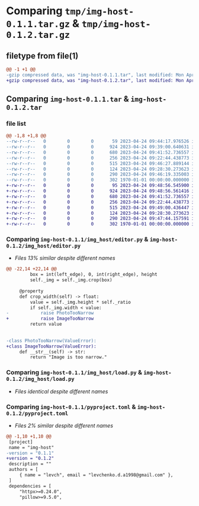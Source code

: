# Comparing `tmp/img-host-0.1.1.tar.gz` & `tmp/img-host-0.1.2.tar.gz`

## filetype from file(1)

```diff
@@ -1 +1 @@
-gzip compressed data, was "img-host-0.1.1.tar", last modified: Mon Apr 24 09:46:36 2023, max compression
+gzip compressed data, was "img-host-0.1.2.tar", last modified: Mon Apr 24 09:49:03 2023, max compression
```

## Comparing `img-host-0.1.1.tar` & `img-host-0.1.2.tar`

### file list

```diff
@@ -1,8 +1,8 @@
--rw-r--r--   0        0        0       59 2023-04-24 09:44:17.976526 img-host-0.1.1/img_host/__init__.py
--rw-r--r--   0        0        0      924 2023-04-24 09:39:00.640631 img-host-0.1.1/img_host/editor.py
--rw-r--r--   0        0        0      680 2023-04-24 09:41:52.736557 img-host-0.1.1/img_host/load.py
--rw-r--r--   0        0        0      256 2023-04-24 09:22:44.438773 img-host-0.1.1/img_host/main.py
--rw-r--r--   0        0        0      515 2023-04-24 09:46:27.889144 img-host-0.1.1/pyproject.toml
--rw-r--r--   0        0        0      124 2023-04-24 09:28:30.273623 img-host-0.1.1/README.md
--rw-r--r--   0        0        0      290 2023-04-24 09:46:19.335003 img-host-0.1.1/tests/__main__.py
--rw-r--r--   0        0        0      302 1970-01-01 00:00:00.000000 img-host-0.1.1/PKG-INFO
+-rw-r--r--   0        0        0       95 2023-04-24 09:48:56.545900 img-host-0.1.2/img_host/__init__.py
+-rw-r--r--   0        0        0      924 2023-04-24 09:48:56.561416 img-host-0.1.2/img_host/editor.py
+-rw-r--r--   0        0        0      680 2023-04-24 09:41:52.736557 img-host-0.1.2/img_host/load.py
+-rw-r--r--   0        0        0      256 2023-04-24 09:22:44.438773 img-host-0.1.2/img_host/main.py
+-rw-r--r--   0        0        0      515 2023-04-24 09:49:00.436447 img-host-0.1.2/pyproject.toml
+-rw-r--r--   0        0        0      124 2023-04-24 09:28:30.273623 img-host-0.1.2/README.md
+-rw-r--r--   0        0        0      290 2023-04-24 09:47:44.157591 img-host-0.1.2/tests/__main__.py
+-rw-r--r--   0        0        0      302 1970-01-01 00:00:00.000000 img-host-0.1.2/PKG-INFO
```

### Comparing `img-host-0.1.1/img_host/editor.py` & `img-host-0.1.2/img_host/editor.py`

 * *Files 13% similar despite different names*

```diff
@@ -22,14 +22,14 @@
         box = int(left_edge), 0, int(right_edge), height
         self._img = self._img.crop(box)
 
     @property
     def crop_width(self) -> float:
         value = self._img.height * self._ratio
         if self._img.width < value:
-            raise PhotoTooNarrow
+            raise ImageTooNarrow
         return value
 
 
-class PhotoTooNarrow(ValueError):
+class ImageTooNarrow(ValueError):
     def __str__(self) -> str:
         return "Image is too narrow."
```

### Comparing `img-host-0.1.1/img_host/load.py` & `img-host-0.1.2/img_host/load.py`

 * *Files identical despite different names*

### Comparing `img-host-0.1.1/pyproject.toml` & `img-host-0.1.2/pyproject.toml`

 * *Files 2% similar despite different names*

```diff
@@ -1,10 +1,10 @@
 [project]
 name = "img-host"
-version = "0.1.1"
+version = "0.1.2"
 description = ""
 authors = [
     { name = "levch", email = "levchenko.d.a1998@gmail.com" },
 ]
 dependencies = [
     "httpx>=0.24.0",
     "pillow>=9.5.0",
```

